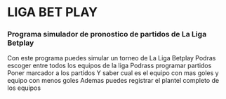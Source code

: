 # LIGA BET PLAY

### Programa simulador de pronostico de partidos de La Liga Betplay


Con este programa puedes simular un torneo de La Liga Betplay
Podras escoger entre todos los equipos de la liga
Podrass programar partidos
Poner marcador a los partidos
Y saber cual es el equipo con mas goles y equipo con menos goles
Ademas puedes registrar el plantel completo de los equipos
